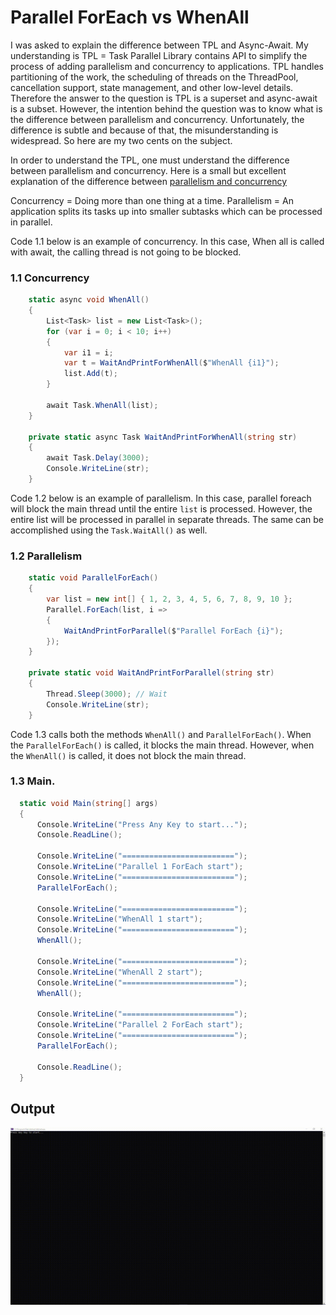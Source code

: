 # Parallel ForEach vs WhenAll

I was asked to explain the difference between TPL and Async-Await. My understanding is TPL = Task Parallel Library contains API to simplify the process of adding parallelism and concurrency to applications. TPL handles partitioning of the work, the scheduling of threads on the ThreadPool, cancellation support, state management, and other low-level details. Therefore the answer to the question is TPL is a superset and async-await is a subset. However, the intention behind the question was to know what is the difference between parallelism and concurrency. Unfortunately, the difference is subtle and because of that, the misunderstanding is widespread. So here are my two cents on the subject.

In order to understand the TPL, one must understand the difference between parallelism and concurrency. Here is a small but excellent explanation of the difference between [parallelism and concurrency] 

[parallelism and concurrency]: (http://tutorials.jenkov.com/java-concurrency/concurrency-vs-parallelism.html)

Concurrency = Doing more than one thing at a time.
Parallelism = An application splits its tasks up into smaller subtasks which can be processed in parallel.

Code 1.1 below is an example of concurrency. In this case, When all is called with await, the calling thread is not going to be blocked.

### 1.1 Concurrency
```c#
    static async void WhenAll()
    {
        List<Task> list = new List<Task>();
        for (var i = 0; i < 10; i++)
        {
            var i1 = i;
            var t = WaitAndPrintForWhenAll($"WhenAll {i1}");
            list.Add(t);
        }

        await Task.WhenAll(list);
    }

    private static async Task WaitAndPrintForWhenAll(string str)
    {
        await Task.Delay(3000); 
        Console.WriteLine(str);
    }
```

Code 1.2 below is an example of parallelism. In this case, parallel foreach will block the main thread until the entire ``` list ``` is processed. However, the entire list will be processed in parallel in separate threads. The same can be accomplished using the ``` Task.WaitAll() ``` as well.

### 1.2 Parallelism
```c#
    static void ParallelForEach()
    {
        var list = new int[] { 1, 2, 3, 4, 5, 6, 7, 8, 9, 10 };
        Parallel.ForEach(list, i =>
        {
            WaitAndPrintForParallel($"Parallel ForEach {i}");
        });
    }

    private static void WaitAndPrintForParallel(string str)
    {
        Thread.Sleep(3000); // Wait
        Console.WriteLine(str);
    }
```
Code 1.3 calls both the methods ``` WhenAll() ``` and ``` ParallelForEach() ```.  When the ``` ParallelForEach() ``` is called, it blocks the main thread. However, when the ``` WhenAll() ``` is called, it does not block the main thread.

### 1.3 Main.
```c#
  static void Main(string[] args)
  {
      Console.WriteLine("Press Any Key to start...");
      Console.ReadLine();

      Console.WriteLine("=========================");
      Console.WriteLine("Parallel 1 ForEach start");
      Console.WriteLine("=========================");
      ParallelForEach();

      Console.WriteLine("=========================");
      Console.WriteLine("WhenAll 1 start");
      Console.WriteLine("=========================");
      WhenAll();

      Console.WriteLine("=========================");
      Console.WriteLine("WhenAll 2 start");
      Console.WriteLine("=========================");
      WhenAll();

      Console.WriteLine("=========================");
      Console.WriteLine("Parallel 2 ForEach start");
      Console.WriteLine("=========================");
      ParallelForEach();

      Console.ReadLine();
  }
```

## Output
![Alt Text](https://github.com/ripplejb/TPLvsWhenAll/blob/master/TPLVsWhenAll/output.gif)
